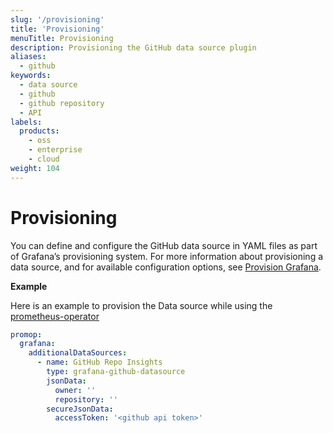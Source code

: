 ```yaml
---
slug: '/provisioning'
title: 'Provisioning'
menuTitle: Provisioning
description: Provisioning the GitHub data source plugin
aliases:
  - github
keywords:
  - data source
  - github
  - github repository
  - API
labels:
  products:
    - oss
    - enterprise
    - cloud
weight: 104
---
```


# Provisioning

You can define and configure the GitHub data source in YAML files as part of Grafana’s provisioning system. For more information about provisioning a data source, and for available configuration options, see [Provision Grafana](https://grafana.com/docs/grafana/latest/administration/provisioning/#data-sources).

**Example**

Here is an example to provision the Data source while using the [prometheus-operator](https://github.com/prometheus-operator/prometheus-operator)

```yaml
promop:
  grafana:
    additionalDataSources:
      - name: GitHub Repo Insights
        type: grafana-github-datasource
        jsonData:
          owner: ''
          repository: ''
        secureJsonData:
          accessToken: '<github api token>'
```
